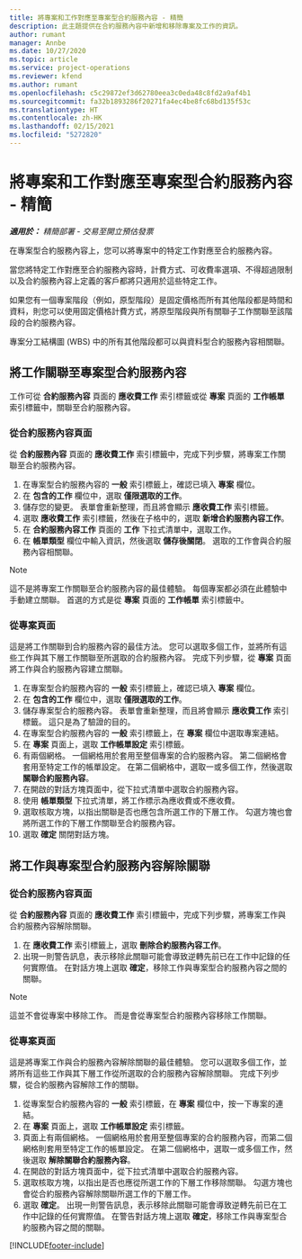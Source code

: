 ```yaml
---
title: 將專案和工作對應至專案型合約服務內容 - 精簡
description: 此主題提供在合約服務內容中新增和移除專案及工作的資訊。
author: rumant
manager: Annbe
ms.date: 10/27/2020
ms.topic: article
ms.service: project-operations
ms.reviewer: kfend
ms.author: rumant
ms.openlocfilehash: c5c29872ef3d62780eea3c0eda48c8fd2a9af4b1
ms.sourcegitcommit: fa32b1893286f20271fa4ec4be8fc68bd135f53c
ms.translationtype: HT
ms.contentlocale: zh-HK
ms.lasthandoff: 02/15/2021
ms.locfileid: "5272820"
---
```

# <a name="map-projects-and-tasks-to-a-project-based-contract-line---lite"></a>將專案和工作對應至專案型合約服務內容 - 精簡

_**適用於：** 精簡部署 - 交易至開立預估發票_

在專案型合約服務內容上，您可以將專案中的特定工作對應至合約服務內容。

當您將特定工作對應至合約服務內容時，計費方式、可收費率選項、不得超過限制以及合約服務內容上定義的客戶都將只適用於這些特定工作。

如果您有一個專案階段（例如，原型階段）是固定價格而所有其他階段都是時間和資料，則您可以使用固定價格計費方式，將原型階段與所有關聯子工作關聯至該階段的合約服務內容。

專案分工結構圖 (WBS) 中的所有其他階段都可以與資料型合約服務內容相關聯。

## <a name="associate-tasks-to-project-based-contract-lines"></a>將工作關聯至專案型合約服務內容

工作可從 **合約服務內容** 頁面的 **應收費工作** 索引標籤或從 **專案** 頁面的 **工作帳單** 索引標籤中，關聯至合約服務內容。

### <a name="from-the-contract-line-page"></a>從合約服務內容頁面

從 **合約服務內容** 頁面的 **應收費工作** 索引標籤中，完成下列步驟，將專案工作關聯至合約服務內容。

1. 在專案型合約服務內容的 **一般** 索引標籤上，確認已填入 **專案** 欄位。
2. 在 **包含的工作** 欄位中，選取 **僅限選取的工作**。
3. 儲存您的變更。 表單會重新整理，而且將會顯示 **應收費工作** 索引標籤。
4. 選取 **應收費工作** 索引標籤，然後在子格中的，選取 **新增合約服務內容工作**。
5. 在 **合約服務內容工作** 頁面的 **工作** 下拉式清單中，選取工作。 
6. 在 **帳單類型** 欄位中輸入資訊，然後選取 **儲存後關閉**。 選取的工作會與合約服務內容相關聯。

> [!NOTE]
> 這不是將專案工作關聯至合約服務內容的最佳體驗。 每個專案都必須在此體驗中手動建立關聯。 首選的方式是從 **專案** 頁面的 **工作帳單** 索引標籤中。

### <a name="from-the-project-page"></a>從專案頁面

這是將工作關聯到合約服務內容的最佳方法。 您可以選取多個工作，並將所有這些工作與其下層工作關聯至所選取的合約服務內容。 完成下列步驟，從 **專案** 頁面將工作與合約服務內容建立關聯。

1. 在專案型合約服務內容的 **一般** 索引標籤上，確認已填入 **專案** 欄位。
2. 在 **包含的工作** 欄位中，選取 **僅限選取的工作**。
3. 儲存專案型合約服務內容。 表單會重新整理，而且將會顯示 **應收費工作** 索引標籤。 這只是為了驗證的目的。
4. 在專案型合約服務內容的 **一般** 索引標籤上，在 **專案** 欄位中選取專案連結。
5. 在 **專案** 頁面上，選取 **工作帳單設定** 索引標籤。
6. 有兩個網格。 一個網格用於套用至整個專案的合約服務內容。 第二個網格會套用至特定工作的帳單設定。 在第二個網格中，選取一或多個工作，然後選取 **關聯合約服務內容**。
7. 在開啟的對話方塊頁面中，從下拉式清單中選取合約服務內容。
8. 使用 **帳單類型** 下拉式清單，將工作標示為應收費或不應收費。
9. 選取核取方塊，以指出關聯是否也應包含所選工作的下層工作。 勾選方塊也會將所選工作的下層工作關聯至合約服務內容。
10. 選取 **確定** 關閉對話方塊。

## <a name="unassociate-tasks-from-project-based-contract-lines"></a>將工作與專案型合約服務內容解除關聯

### <a name="from-the-contract-line-page"></a>從合約服務內容頁面

從 **合約服務內容** 頁面的 **應收費工作** 索引標籤中，完成下列步驟，將專案工作與合約服務內容解除關聯。

1. 在 **應收費工作** 索引標籤上，選取 **刪除合約服務內容工作**。
2. 出現一則警告訊息，表示移除此關聯可能會導致逆轉先前已在工作中記錄的任何實際值。 在對話方塊上選取 **確定**，移除工作與專案型合約服務內容之間的關聯。 

> [!NOTE]
> 這並不會從專案中移除工作。 而是會從專案型合約服務內容移除工作關聯。

### <a name="from-the-project-page"></a>從專案頁面

這是將專案工作與合約服務內容解除關聯的最佳體驗。 您可以選取多個工作，並將所有這些工作與其下層工作從所選取的合約服務內容解除關聯。 完成下列步驟，從合約服務內容解除工作的關聯。

1. 從專案型合約服務內容的 **一般** 索引標籤，在 **專案** 欄位中，按一下專案的連結。
2. 在 **專案** 頁面上，選取 **工作帳單設定** 索引標籤。
3. 頁面上有兩個網格。 一個網格用於套用至整個專案的合約服務內容，而第二個網格則套用至特定工作的帳單設定。 在第二個網格中，選取一或多個工作，然後選取 **解除關聯合約服務內容**。
4. 在開啟的對話方塊頁面中，從下拉式清單中選取合約服務內容。
5. 選取核取方塊，以指出是否也應從所選工作的下層工作移除關聯。 勾選方塊也會從合約服務內容解除關聯所選工作的下層工作。
6. 選取 **確定**。 出現一則警告訊息，表示移除此關聯可能會導致逆轉先前已在工作中記錄的任何實際值。 在警告對話方塊上選取 **確定**，移除工作與專案型合約服務內容之間的關聯。


[!INCLUDE[footer-include](../../includes/footer-banner.md)]